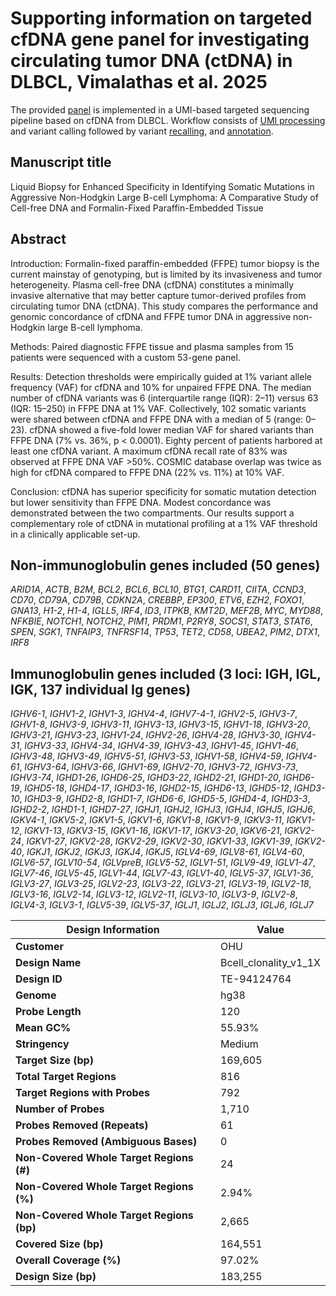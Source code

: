 # Supporting information on targeted cfDNA gene panel for investigating circulating tumor DNA (ctDNA) in DLBCL, Vimalathas et al. 2025
The provided [panel](Probes_merged_ok_OUH_Bcell_clonality_v1_1X_TE-94124764_hg38.bed) is implemented in a UMI-based targeted sequencing pipeline based on cfDNA from DLBCL. Workflow consists of [UMI processing](umi_analyze.sh) and variant calling followed by variant [recalling](recall.sh), and [annotation](annotates.sh).

## Manuscript title
Liquid Biopsy for Enhanced Specificity in Identifying Somatic Mutations in Aggressive Non-Hodgkin Large B-cell Lymphoma: A Comparative Study of Cell-free DNA and Formalin-Fixed Paraffin-Embedded Tissue 

## Abstract
Introduction: Formalin-fixed paraffin-embedded (FFPE) tumor biopsy is the current mainstay of genotyping, but is limited by its invasiveness and tumor heterogeneity. Plasma cell-free DNA (cfDNA) constitutes a minimally invasive alternative that may better capture tumor-derived profiles from circulating tumor DNA (ctDNA). This study compares the performance and genomic concordance of cfDNA and FFPE tumor DNA in aggressive non-Hodgkin large B-cell lymphoma. 

Methods: Paired diagnostic FFPE tissue and plasma samples from 15 patients were sequenced with a custom 53-gene panel. 

Results: Detection thresholds were empirically guided at 1% variant allele frequency (VAF) for cfDNA and 10% for unpaired FFPE DNA. The median number of cfDNA variants was 6 (interquartile range (IQR): 2–11) versus 63 (IQR: 15–250) in FFPE DNA at 1% VAF. Collectively, 102 somatic variants were shared between cfDNA and FFPE DNA with a median of 5 (range: 0–23). cfDNA showed a five-fold lower median VAF for shared variants than FFPE DNA (7% vs. 36%, p < 0.0001).  Eighty percent of patients harbored at least one cfDNA variant. A maximum cfDNA recall rate of 83% was observed at FFPE DNA VAF >50%. COSMIC database overlap was twice as high for cfDNA compared to FFPE DNA (22% vs. 11%) at 10% VAF.

Conclusion: cfDNA has superior specificity for somatic mutation detection but lower sensitivity than FFPE DNA. Modest concordance was demonstrated between the two compartments. Our results support a complementary role of ctDNA in mutational profiling at a 1% VAF threshold in a clinically applicable set-up.



## Non-immunoglobulin genes included (50 genes)
*ARID1A*, *ACTB*, *B2M*, *BCL2*, *BCL6*, *BCL10*, *BTG1*, *CARD11*, *CIITA*, *CCND3*, *CD70*, *CD79A*, *CD79B*, *CDKN2A*, *CREBBP*, *EP300*, *ETV6*, *EZH2*, *FOXO1*, *GNA13*, *H1-2*, *H1-4*, *IGLL5*, *IRF4*, *ID3*, *ITPKB*, *KMT2D*, *MEF2B*, *MYC*, *MYD88*, *NFKBIE*, *NOTCH1*, *NOTCH2*, *PIM1*, *PRDM1*, *P2RY8*, *SOCS1*, *STAT3*, *STAT6*, *SPEN*, *SGK1*, *TNFAIP3*, *TNFRSF14*, *TP53*, *TET2*, *CD58*, *UBEA2*, *PIM2*, *DTX1*, *IRF8*

## Immunoglobulin genes included (3 loci: IGH, IGL, IGK, 137 individual Ig genes)
*IGHV6-1*, *IGHV1-2*, *IGHV1-3*, *IGHV4-4*, *IGHV7-4-1*, *IGHV2-5*, *IGHV3-7*, *IGHV1-8*, *IGHV3-9*, *IGHV3-11*, *IGHV3-13*, *IGHV3-15*, *IGHV1-18*, *IGHV3-20*, *IGHV3-21*, *IGHV3-23*, *IGHV1-24*, *IGHV2-26*, *IGHV4-28*, *IGHV3-30*, *IGHV4-31*, *IGHV3-33*, *IGHV4-34*, *IGHV4-39*, *IGHV3-43*, *IGHV1-45*, *IGHV1-46*, *IGHV3-48*, *IGHV3-49*, *IGHV5-51*, *IGHV3-53*, *IGHV1-58*, *IGHV4-59*, *IGHV4-61*, *IGHV3-64*, *IGHV3-66*, *IGHV1-69*, *IGHV2-70*, *IGHV3-72*, *IGHV3-73*, *IGHV3-74*, *IGHD1-26*, *IGHD6-25*, *IGHD3-22*, *IGHD2-21*, *IGHD1-20*, *IGHD6-19*, *IGHD5-18*, *IGHD4-17*, *IGHD3-16*, *IGHD2-15*, *IGHD6-13*, *IGHD5-12*, *IGHD3-10*, *IGHD3-9*, *IGHD2-8*, *IGHD1-7*, *IGHD6-6*, *IGHD5-5*, *IGHD4-4*, *IGHD3-3*, *IGHD2-2*, *IGHD1-1*, *IGHD7-27*, *IGHJ1*, *IGHJ2*, *IGHJ3*, *IGHJ4*, *IGHJ5*, *IGHJ6*, *IGKV4-1*, *IGKV5-2*, *IGKV1-5*, *IGKV1-6*, *IGKV1-8*, *IGKV1-9*, *IGKV3-11*, *IGKV1-12*, *IGKV1-13*, *IGKV3-15*, *IGKV1-16*, *IGKV1-17*, *IGKV3-20*, *IGKV6-21*, *IGKV2-24*, *IGKV1-27*, *IGKV2-28*, *IGKV2-29*, *IGKV2-30*, *IGKV1-33*, *IGKV1-39*, *IGKV2-40*, *IGKJ1*, *IGKJ2*, *IGKJ3*, *IGKJ4*, *IGKJ5*, *IGLV4-69*, *IGLV8-61*, *IGLV4-60*, *IGLV6-57*, *IGLV10-54*, *IGLVpreB*, *IGLV5-52*, *IGLV1-51*, *IGLV9-49*, *IGLV1-47*, *IGLV7-46*, *IGLV5-45*, *IGLV1-44*, *IGLV7-43*, *IGLV1-40*, *IGLV5-37*, *IGLV1-36*, *IGLV3-27*, *IGLV3-25*, *IGLV2-23*, *IGLV3-22*, *IGLV3-21*, *IGLV3-19*, *IGLV2-18*, *IGLV3-16*, *IGLV2-14*, *IGLV3-12*, *IGLV2-11*, *IGLV3-10*, *IGLV3-9*, *IGLV2-8*, *IGLV4-3*, *IGLV3-1*, *IGLV5-39*, *IGLV5-37*, *IGLJ1*, *IGLJ2*, *IGLJ3*, *IGLJ6*, *IGLJ7*


| **Design Information**              | **Value**                   |
|-------------------------------------|-----------------------------|
| **Customer**                        | OHU                         |
| **Design Name**                     | Bcell_clonality_v1_1X       |
| **Design ID**                       | TE-94124764                 |
| **Genome**                          | hg38                        |
| **Probe Length**                    | 120                         |
| **Mean GC%**                        | 55.93%                      |
| **Stringency**                      | Medium                      |
| **Target Size (bp)**                 | 169,605                     |
| **Total Target Regions**            | 816                         |
| **Target Regions with Probes**      | 792                         |
| **Number of Probes**                | 1,710                       |
| **Probes Removed (Repeats)**        | 61                          |
| **Probes Removed (Ambiguous Bases)** | 0                           |
| **Non-Covered Whole Target Regions (#)** | 24                     |
| **Non-Covered Whole Target Regions (%)** | 2.94%                  |
| **Non-Covered Whole Target Regions (bp)** | 2,665                 |
| **Covered Size (bp)**               | 164,551                     |
| **Overall Coverage (%)**            | 97.02%                      |
| **Design Size (bp)**                | 183,255                     |
